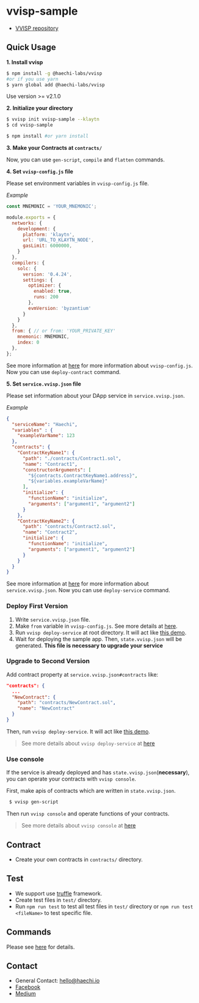# vvisp-sample

 - [VVISP repository](https://github.com/HAECHI-LABS/vvisp)

## Quick Usage

**1. Install vvisp**
```bash
$ npm install -g @haechi-labs/vvisp
#or if you use yarn
$ yarn global add @haechi-labs/vvisp
```
Use version >= v2.1.0

**2. Initialize your directory**
```bash
$ vvisp init vvisp-sample --klaytn
$ cd vvisp-sample

$ npm install #or yarn install
```
**3. Make your Contracts at `contracts/`**

Now, you can use `gen-script`, `compile` and `flatten` commands.

**4. Set `vvisp-config.js` file**

Please set environment variables in `vvisp-config.js` file.

_Example_
```javascript
const MNEMONIC = 'YOUR_MNEMONIC';

module.exports = {
  networks: {
    development: {
      platform: 'klaytn',
      url: 'URL_TO_KLAYTN_NODE',
      gasLimit: 6000000,
    }
  },
  compilers: {
    solc: {
      version: '0.4.24',
      settings: {
        optimizer: {
          enabled: true,
          runs: 200
        },
        evmVersion: 'byzantium'
      }
    }
  },
  from: { // or from: 'YOUR_PRIVATE_KEY'
    mnemonic: MNEMONIC,
    index: 0
  },
};
```

See more information at [here](https://github.com/HAECHI-LABS/vvisp/blob/dev/CONFIGURATION.md#config) for more information about `vvisp-config.js`.
Now you can use `deploy-contract` command.

**5. Set `service.vvisp.json` file**

Please set information about your DApp service in `service.vvisp.json`.

_Example_
```json
{
  "serviceName": "Haechi",
  "variables" : {
    "exampleVarName": 123
  },
  "contracts": {
    "ContractKeyName1": {
      "path": "./contracts/Contract1.sol",
      "name": "Contract1",
      "constructorArguments": [
        "${contracts.ContractKeyName1.address}",
        "${variables.exampleVarName}"
      ],
      "initialize": {
        "functionName": "initialize",
        "arguments": ["argument1", "argument2"]
      }
    },
    "ContractKeyName2": {
      "path": "contracts/Contract2.sol",
      "name": "Contract2",
      "initialize": {
        "functionName": "initialize",
        "arguments": ["argument1", "argument2"]
      }
    }
  }
}

```
See more information at [here](https://github.com/HAECHI-LABS/vvisp/blob/dev/CONFIGURATION.md#service) for more information about `service.vvisp.json`.
Now you can use `deploy-service` command.

### Deploy First Version

1. Write `service.vvisp.json` file.
1. Make `from` variable in `vvisp-config.js`.
See more details at [here](https://github.com/HAECHI-LABS/vvisp/blob/dev/CONFIGURATION.md#vvisp-configjs).
1. Run `vvisp deploy-service` at root directory.
It will act like [this demo](https://youtu.be/tEpBaaZDGpw).
1. Wait for deploying the sample app.
Then, `state.vvisp.json` will be generated.
**This file is necessary to upgrade your service**

### Upgrade to Second Version
Add contract property at `service.vvisp.json#contracts` like:
```json
"contracts": {
  ...
  "NewContract": {
    "path": "contracts/NewContract.sol",
    "name": "NewContract"
  }
}
```

Then, run `vvisp deploy-service`.
It will act like [this demo](https://youtu.be/f4WaBhsk_IQ).

> See more details about `vvisp deploy-service` at [here](https://github.com/HAECHI-LABS/vvisp/blob/dev/packages/vvisp/commands/README.md#deploy-service)

### Use console
If the service is already deployed and has `state.vvisp.json`(**necessary**), you can operate your contracts with `vvisp console`.

First, make apis of contracts which are written in `state.vvisp.json`.
```bash
 $ vvisp gen-script
```

Then run `vvisp console` and operate functions of your contracts.

> See more details about `vvisp console` at [here](https://github.com/HAECHI-LABS/vvisp/blob/dev/packages/vvisp/commands/README.md#console)

## Contract

- Create your own contracts in `contracts/` directory.

## Test

- We support use [truffle](https://truffleframework.com/truffle) framework.
- Create test files in `test/` directory.
- Run `npm run test` to test all test files in `test/` directory or `npm run test <fileName>` to test specific file.

## Commands

Please see [here](https://github.com/HAECHI-LABS/vvisp/blob/dev/packages/vvisp/commands/README.md) for details.

## Contact 

- General Contact: hello@haechi.io
- [Facebook](https://www.facebook.com/HAECHILABS/)
- [Medium](https://medium.com/haechi-labs)
